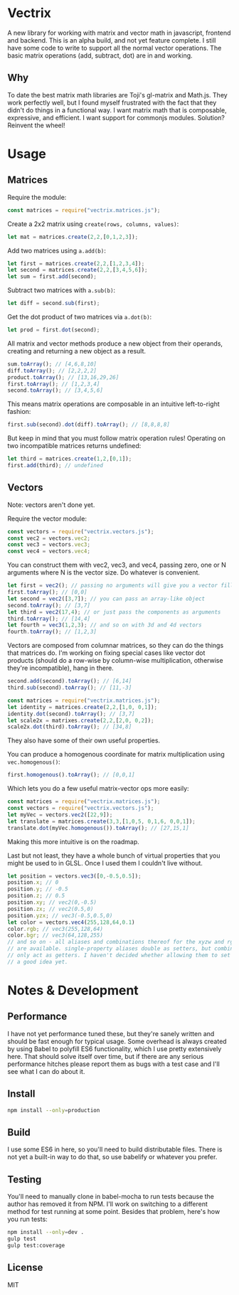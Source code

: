 Vectrix
=======
A new library for working with matrix and vector math in javascript, frontend and backend.
This is an alpha build, and not yet feature complete. I still have some code to write to
support all the normal vector operations. The basic matrix operations (add, subtract, dot) are in and working. 

Why
---
To date the best matrix math libraries are Toji's gl-matrix and Math.js. They work
perfectly well, but I found myself frustrated with the fact that they didn't do things 
in a functional way. I want matrix math that is composable, expressive, and efficient. I
want support for commonjs modules. Solution? Reinvent the wheel!

Usage
=====

Matrices
--------
Require the module:
```javascript
const matrices = require("vectrix.matrices.js");
```

Create a 2x2 matrix using `create(rows, columns, values)`:
```javascript
let mat = matrices.create(2,2,[0,1,2,3]);
```

Add two matrices using `a.add(b)`:
```javascript
let first = matrices.create(2,2,[1,2,3,4]);
let second = matrices.create(2,2,[3,4,5,6]);
let sum = first.add(second);
```

Subtract two matrices with `a.sub(b)`:
```javascript
let diff = second.sub(first);
```

Get the dot product of two matrices via `a.dot(b)`:
```javascript
let prod = first.dot(second);
```

All matrix and vector methods produce a new object from their operands, creating and
returning a new object as a result.
```javascript
sum.toArray(); // [4,6,8,10]
diff.toArray(); // [2,2,2,2]
product.toArray(); // [13,16,29,26]
first.toArray(); // [1,2,3,4]
second.toArray(); // [3,4,5,6]
```

This means matrix operations are composable in an intuitive left-to-right fashion:
```javascript
first.sub(second).dot(diff).toArray(); // [8,8,8,8]
```

But keep in mind that you must follow matrix operation rules! Operating on two
incompatible matrices returns undefined:
```javascript
let third = matrices.create(1,2,[0,1]);
first.add(third); // undefined
```

Vectors
-------
Note: vectors aren't done yet.

Require the vector module:
```javascript
const vectors = require("vectrix.vectors.js");
const vec2 = vectors.vec2;
const vec3 = vectors.vec3;
const vec4 = vectors.vec4;
```
You can construct them with vec2, vec3, and vec4, passing zero, one or N arguments
where N is the vector size. Do whatever is convenient.
```javascript
let first = vec2(); // passing no arguments will give you a vector filled with zeroes
first.toArray(); // [0,0]
let second = vec2([3,7]); // you can pass an array-like object
second.toArray(); // [3,7] 
let third = vec2(17,4); // or just pass the components as arguments
third.toArray(); // [14,4] 
let fourth = vec3(1,2,3); // and so on with 3d and 4d vectors
fourth.toArray(); // [1,2,3]
```

Vectors are composed from columnar matrices, so they can do the things that matrices
do. I'm working on fixing special cases like vector dot products (should do a row-wise by
column-wise multiplication, otherwise they're incompatible), hang in there. 
```javascript
second.add(second).toArray(); // [6,14]
third.sub(second).toArray(); // [11,-3]

const matrices = require("vectrix.matrices.js");
let identity = matrices.create(2,2,[1,0, 0,1]);
identity.dot(second).toArray(); // [3,7]
let scale2x = matrixes.create(2,2,[2,0, 0,2]);
scale2x.dot(third).toArray(); // [34,8]
```

They also have some of their own useful properties.

You can produce a homogenous coordinate for matrix multiplication using `vec.homogenous()`:
```javascript
first.homogenous().toArray(); // [0,0,1]
```

Which lets you do a few useful matrix-vector ops more easily:
```javascript
const matrices = require("vectrix.matrices.js");
const vectors = require("vectrix.vectors.js");
let myVec = vectors.vec2([22,9]); 
let translate = matrices.create(3,3,[1,0,5, 0,1,6, 0,0,1]);
translate.dot(myVec.homogenous()).toArray(); // [27,15,1]
```
Making this more intuitive is on the roadmap.

Last but not least, they have a whole bunch of virtual properties that you might
be used to in GLSL. Once I used them I couldn't live without.
```javascript
let position = vectors.vec3([0,-0.5,0.5]);
position.x; // 0
position.y; // -0.5
position.z; // 0.5
position.xy; // vec2(0,-0.5)
position.zx; // vec2(0.5,0)
position.yzx; // vec3(-0.5,0.5,0)
let color = vectors.vec4(255,128,64,0.1)
color.rgb; // vec3(255,128,64)
color.bgr; // vec3(64,128,255)
// and so on - all aliases and combinations thereof for the xyzw and rgba sets
// are available. single-property aliases double as setters, but combination aliases
// only act as getters. I haven't decided whether allowing them to set values is
// a good idea yet.
```

Notes & Development
===================

Performance
-----------
I have not yet performance tuned these, but they're sanely written and should be fast
enough for typical usage. Some overhead is always created by using Babel to polyfill
ES6 functionality, which I use pretty extensively here. That should solve itself over
time, but if there are any serious performance hitches please report them as bugs with
a test case and I'll see what I can do about it.

Install
-------
```bash
npm install --only=production
```

Build
-----
I use some ES6 in here, so you'll need to build distributable files. There is not yet a built-in way to do that, so use babelify or whatever you prefer.

Testing
-------
You'll need to manually clone in babel-mocha to run tests because the author has removed
it from NPM. I'll work on switching to a different method for test running at some point.
Besides that problem, here's how you run tests:
```bash
npm install --only=dev .
gulp test
gulp test:coverage
```

License
-------
MIT
